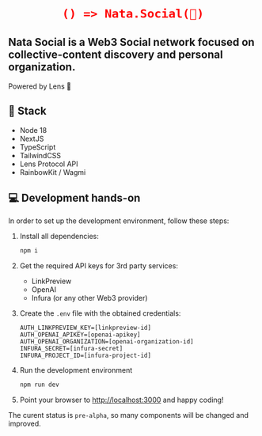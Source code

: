 <h1 align="center">

```json
() => Nata.Social(🍮)
```

</h1>

## Nata Social is a Web3 Social network focused on collective-content discovery and personal organization.

Powered by Lens 🌿

## 🤖 Stack

- Node 18
- NextJS
- TypeScript
- TailwindCSS
- Lens Protocol API
- RainbowKit / Wagmi

## 💻 Development hands-on

In order to set up the development environment, follow these steps:

1. Install all dependencies:

   ```bash
   npm i
   ```

1. Get the required API keys for 3rd party services:

   - LinkPreview
   - OpenAI
   - Infura (or any other Web3 provider)

1. Create the `.env` file with the obtained credentials:

   ```
   AUTH_LINKPREVIEW_KEY=[linkpreview-id]
   AUTH_OPENAI_APIKEY=[openai-apikey]
   AUTH_OPENAI_ORGANIZATION=[openai-organization-id]
   INFURA_SECRET=[infura-secret]
   INFURA_PROJECT_ID=[infura-project-id]
   ```

1. Run the development environment

   ```bash
   npm run dev
   ```

1. Point your browser to [http://localhost:3000](http://localhost:3000) and happy coding!

The curent status is `pre-alpha`, so many components will be changed and improved.

